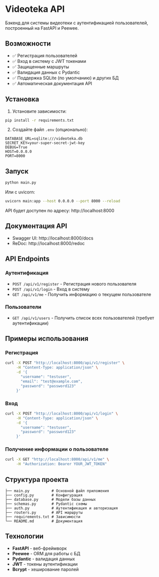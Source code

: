 # Videoteka API

Бэкенд для системы видеотеки с аутентификацией пользователей, построенный на FastAPI и Peewee.

## Возможности

- ✅ Регистрация пользователей
- ✅ Вход в систему с JWT токенами
- ✅ Защищенные маршруты
- ✅ Валидация данных с Pydantic
- ✅ Поддержка SQLite (по умолчанию) и других БД
- ✅ Автоматическая документация API

## Установка

1. Установите зависимости:
```bash
pip install -r requirements.txt
```

2. Создайте файл `.env` (опционально):
```env
DATABASE_URL=sqlite:///videoteka.db
SECRET_KEY=your-super-secret-jwt-key
DEBUG=True
HOST=0.0.0.0
PORT=8000
```

## Запуск

```bash
python main.py
```

Или с uvicorn:
```bash
uvicorn main:app --host 0.0.0.0 --port 8000 --reload
```

API будет доступен по адресу: http://localhost:8000

## Документация API

- Swagger UI: http://localhost:8000/docs
- ReDoc: http://localhost:8000/redoc

## API Endpoints

### Аутентификация

- `POST /api/v1/register` - Регистрация нового пользователя
- `POST /api/v1/login` - Вход в систему
- `GET /api/v1/me` - Получить информацию о текущем пользователе

### Пользователи

- `GET /api/v1/users` - Получить список всех пользователей (требует аутентификации)

## Примеры использования

### Регистрация
```bash
curl -X POST "http://localhost:8000/api/v1/register" \
     -H "Content-Type: application/json" \
     -d '{
       "username": "testuser",
       "email": "test@example.com",
       "password": "password123"
     }'
```

### Вход
```bash
curl -X POST "http://localhost:8000/api/v1/login" \
     -H "Content-Type: application/json" \
     -d '{
       "username": "testuser",
       "password": "password123"
     }'
```

### Получение информации о пользователе
```bash
curl -X GET "http://localhost:8000/api/v1/me" \
     -H "Authorization: Bearer YOUR_JWT_TOKEN"
```

## Структура проекта

```
├── main.py          # Основной файл приложения
├── config.py        # Конфигурация
├── database.py      # Модели базы данных
├── schemas.py       # Pydantic схемы
├── auth.py          # Аутентификация и авторизация
├── routers.py       # API маршруты
├── requirements.txt # Зависимости
└── README.md        # Документация
```

## Технологии

- **FastAPI** - веб-фреймворк
- **Peewee** - ORM для работы с БД
- **Pydantic** - валидация данных
- **JWT** - токены аутентификации
- **Bcrypt** - хеширование паролей
